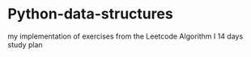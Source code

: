 # Python-data-structures
my implementation of exercises from the Leetcode Algorithm I 14 days study plan
